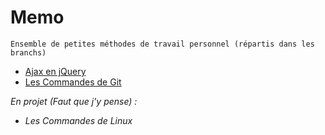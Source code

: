# Memo
    Ensemble de petites méthodes de travail personnel (répartis dans les branchs)

* [Ajax en jQuery](https://github.com/YlrahcPlay/Memo/tree/Ajax)
* [Les Commandes de Git](https://github.com/YlrahcPlay/Memo/tree/Git)

*En projet (Faut que j'y pense) :*
* *Les Commandes de Linux*
